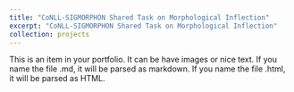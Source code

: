 ```yaml
---
title: "CoNLL-SIGMORPHON Shared Task on Morphological Inflection"
excerpt: "CoNLL-SIGMORPHON Shared Task on Morphological Inflection"
collection: projects
---
```


This is an item in your portfolio. It can be have images or nice text. If you name the file .md, it will be parsed as markdown. If you name the file .html, it will be parsed as HTML. 
